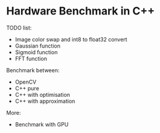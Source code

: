 # Hardware Benchmark in C++

TODO list:
- Image color swap and int8 to float32 convert
- Gaussian function
- Sigmoid function
- FFT function

Benchmark between:
- OpenCV
- C++ pure 
- C++ with optimisation 
- C++ with approximation

More:
- Benchmark with GPU 
